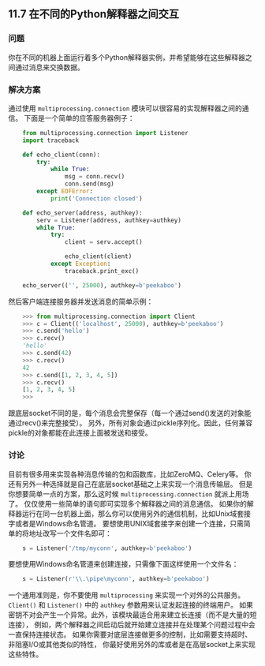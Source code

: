 ## 11.7 在不同的Python解释器之间交互 ##
### 问题 ###
你在不同的机器上面运行着多个Python解释器实例，并希望能够在这些解释器之间通过消息来交换数据。
### 解决方案 ###
通过使用 ``multiprocessing.connection`` 模块可以很容易的实现解释器之间的通信。
下面是一个简单的应答服务器例子：
```python
    from multiprocessing.connection import Listener
    import traceback

    def echo_client(conn):
        try:
            while True:
                msg = conn.recv()
                conn.send(msg)
        except EOFError:
            print('Connection closed')

    def echo_server(address, authkey):
        serv = Listener(address, authkey=authkey)
        while True:
            try:
                client = serv.accept()

                echo_client(client)
            except Exception:
                traceback.print_exc()

    echo_server(('', 25000), authkey=b'peekaboo')

```
然后客户端连接服务器并发送消息的简单示例：
```python
    >>> from multiprocessing.connection import Client
    >>> c = Client(('localhost', 25000), authkey=b'peekaboo')
    >>> c.send('hello')
    >>> c.recv()
    'hello'
    >>> c.send(42)
    >>> c.recv()
    42
    >>> c.send([1, 2, 3, 4, 5])
    >>> c.recv()
    [1, 2, 3, 4, 5]
    >>>

```
跟底层socket不同的是，每个消息会完整保存（每一个通过send()发送的对象能通过recv()来完整接受）。
另外，所有对象会通过pickle序列化。因此，任何兼容pickle的对象都能在此连接上面被发送和接受。
### 讨论 ###
目前有很多用来实现各种消息传输的包和函数库，比如ZeroMQ、Celery等。
你还有另外一种选择就是自己在底层socket基础之上来实现一个消息传输层。
但是你想要简单一点的方案，那么这时候 ``multiprocessing.connection`` 就派上用场了。
仅仅使用一些简单的语句即可实现多个解释器之间的消息通信。
如果你的解释器运行在同一台机器上面，那么你可以使用另外的通信机制，比如Unix域套接字或者是Windows命名管道。
要想使用UNIX域套接字来创建一个连接，只需简单的将地址改写一个文件名即可：
```python
    s = Listener('/tmp/myconn', authkey=b'peekaboo')

```
要想使用Windows命名管道来创建连接，只需像下面这样使用一个文件名：
```python
    s = Listener(r'\\.\pipe\myconn', authkey=b'peekaboo')

```
一个通用准则是，你不要使用 ``multiprocessing`` 来实现一个对外的公共服务。
``Client()`` 和 ``Listener()`` 中的 ``authkey`` 参数用来认证发起连接的终端用户。
如果密钥不对会产生一个异常。此外，该模块最适合用来建立长连接（而不是大量的短连接），
例如，两个解释器之间启动后就开始建立连接并在处理某个问题过程中会一直保持连接状态。
如果你需要对底层连接做更多的控制，比如需要支持超时、非阻塞I/O或其他类似的特性，
你最好使用另外的库或者是在高层socket上来实现这些特性。
